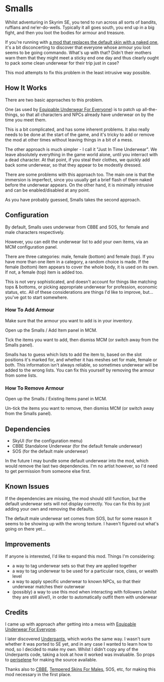 # Smalls

Whilst adventuring in Skyrim SE, you tend to run across all sorts of bandits, ruffians and ne'er-do-wells. Typically it all goes south, you end up in a big fight, and then you loot the bodies for armour and treasure.

If you're running with [a mod that replaces the default skin with a naked one](https://www.nexusmods.com/skyrimspecialedition/mods/198), it's a bit disconcerting to discover that everyone whose armour you loot seems to be going commando. What's up with that? Didn't their mothers warn them that they might meet a sticky end one day and thus clearly ought to pack some clean underwear for their trip just in case?

This mod attempts to fix this problem in the least intrusive way possible.

## How It Works

There are two basic approaches to this problem.

One (as used by [Equipable Underwear For Everyone](https://www.nexusmods.com/skyrimspecialedition/mods/17183)) is to patch up all-the-things, so that all characters and NPCs already have underwear on by the time you meet them.

This is a bit complicated, and has some inherent problems. It also really needs to be done at the start of the game, and it's tricky to add or remove the mod at other times without leaving things in a bit of a mess.

The other approach is much simpler - I call it "Just In Time Underwear". We leave absolutely everything in the game world alone, until you interract with a dead character. At that point, if you steal their clothes, we quickly add back some underwear, so that they appear to be modestly dressed.

There are some problems with this approach too. The main one is that the immersion is imperfect, since you usually get a brief flash of them naked before the underwear appears. On the other hand, it is minimally intrusive and can be enabled/disabled at any point.

As you have probably guessed, Smalls takes the second approach.

## Configuration

By default, Smalls uses underwear from CBBE and SOS, for female and male characters respectively.

However, you can edit the underwear list to add your own items, via an MCM configuration panel.

There are three categories: male, female (bottom) and female (top). If you have more than one item in a category, a random choice is made. If the female (bottom) item appears to cover the whole body, it is used on its own. If not, a female (top) item is added too.

This is not very sophisticated, and doesn't account for things like matching tops & bottoms, or picking appropriate underwear for profession, economic status, etc. All of these considerations are things I'd like to improve, but... you've got to start somewhere.

### How To Add Armour

Make sure that the armour you want to add is in your inventory.

Open up the Smalls / Add Item panel in MCM.

Tick the items you want to add, then dismiss MCM (or switch away from the Smalls panel).

Smalls has to guess which lists to add the item to, based on the slot positions it's marked for, and whether it has meshes set for male, female or both. This information isn't always reliable, so sometimes underwear will be added to the wrong lists. You can fix this yourself by removing the armour from some lists.

### How To Remove Armour

Open up the Smalls / Existing Items panel in MCM.

Un-tick the items you want to remove, then dismiss MCM (or switch away from the Smalls panel).


## Dependencies

- SkyUI (for the configuration menu)
- CBBE Standalone Underwear (for the default female underwear)
- SOS (for the default male underwear)

In the future I may bundle some default underwear into the mod, which would remove the last two dependencies. I'm no artist however, so I'd need to get permission from someone else first.

## Known Issues

If the dependencies are missing, the mod should still function, but the default underwear sets will not display correctly. You can fix this by just adding your own and removing the defaults.

The default male underwear set comes from SOS, but for some reason it seems to be showing up with the wrong texture. I haven't figured out what's going on there yet...

## Improvements

If anyone is interested, I'd like to expand this mod. Things I'm considering:

- a way to tag underwear sets so that they are applied together
- a way to tag underwear to be used for a particular race, class, or wealth level
- a way to apply specific underwear to known NPCs, so that their underwear matches their outerwear
- (possibly) a way to use this mod when interacting with followers (whilst they are still alive!), in order to automatically outfit them with underwear

## Credits

I came up with approach after getting into a mess with [Equipable Underwear For Everyone](https://www.nexusmods.com/skyrimspecialedition/mods/17183).

I later discovered [Underpants](https://www.loverslab.com/files/file/1878-underpants/), which works the same way. I wasn't sure whether it was ported to SE yet, and in any case I wanted to learn how to mod, so I decided to make my own. Whilst I didn't copy any of the Underpants code, taking a look at how it worked was invaluable. So props to [periselene](https://www.loverslab.com/profile/786664-periselene/) for making the source available.

Thanks also to [CBBE](https://www.nexusmods.com/skyrimspecialedition/mods/198), [Tempered Skins For Males](https://www.nexusmods.com/skyrimspecialedition/mods/7902), SOS, etc, for making this mod necessary in the first place.

